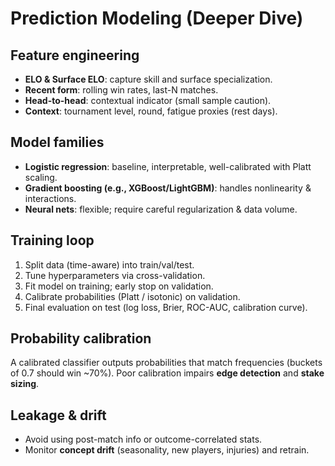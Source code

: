 
# Prediction Modeling (Deeper Dive)

## Feature engineering
- **ELO & Surface ELO**: capture skill and surface specialization.
- **Recent form**: rolling win rates, last-N matches.
- **Head-to-head**: contextual indicator (small sample caution).
- **Context**: tournament level, round, fatigue proxies (rest days).

## Model families
- **Logistic regression**: baseline, interpretable, well-calibrated with Platt scaling.
- **Gradient boosting (e.g., XGBoost/LightGBM)**: handles nonlinearity & interactions.
- **Neural nets**: flexible; require careful regularization & data volume.

## Training loop
1. Split data (time-aware) into train/val/test.
2. Tune hyperparameters via cross-validation.
3. Fit model on training; early stop on validation.
4. Calibrate probabilities (Platt / isotonic) on validation.
5. Final evaluation on test (log loss, Brier, ROC-AUC, calibration curve).

## Probability calibration
A calibrated classifier outputs probabilities that match frequencies (buckets of 0.7 should win ~70%). Poor calibration impairs **edge detection** and **stake sizing**.

## Leakage & drift
- Avoid using post-match info or outcome-correlated stats.
- Monitor **concept drift** (seasonality, new players, injuries) and retrain.
